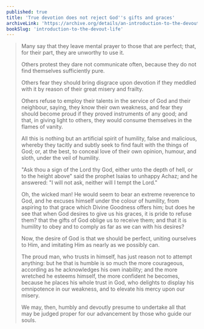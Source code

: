 ```yaml
---
published: true
title: 'True devotion does not reject God''s gifts and graces'
archiveLink: 'https://archive.org/details/an-introduction-to-the-devout-life/page/108?view=theater'
bookSlug: 'introduction-to-the-devout-life'
---
```


> Many say that they leave mental prayer to those that are perfect; that, for their part, they are unworthy to use it.
>
> Others protest they dare not communicate often, because they do not find themselves sufficiently pure.
>
> Others fear they should bring disgrace upon devotion if they meddled with it by reason of their great misery and frailty.
>
> Others refuse to employ their talents in the service of God and their neighbour, saying, they know their own weakness, and fear they should become proud if they proved instruments of any good; and that, in giving light to others, they would consume themselves in the flames of vanity.
>
> All this is nothing but an artificial spirit of humility, false and malicious, whereby they tacitly and subtly seek to find fault with the things of God; or, at the best, to conceal love of their own opinion, humour, and sloth, under the veil of humility.
>
> "Ask thou a sign of the Lord thy God, either unto the depth of hell, or to the height above" said the prophet Isaias to unhappy Achaz; and he answered: "I will not ask, neither will I tempt the Lord."
>
> Oh, the wicked man! He would seem to bear an extreme reverence to God, and he excuses himself under the colour of humility, from aspiring to that grace which Divine Goodness offers him; but does he see that when God desires to give us his graces, it is pride to refuse them? that the gifts of God oblige us to receive them; and that it is humility to obey and to comply as far as we can with his desires?
>
> Now, the desire of God is that we should be perfect, uniting ourselves to Him, and imitating Him as nearly as we possibly can.
>
> The proud man, who trusts in himself, has just reason not to attempt anything: but he that is humble is so much the more courageous, according as he acknowledges his own inability; and the more wretched he esteems himself, the more confident he becomes, because he places his whole trust in God, who delights to display his omnipotence in our weakness, and to elevate his mercy upon our misery.
>
> We may, then, humbly and devoutly presume to undertake all that may be judged proper for our advancement by those who guide our souls.